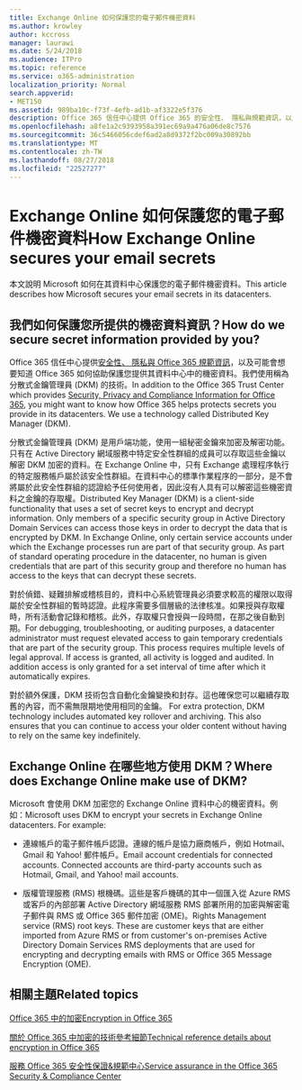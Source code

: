 ```yaml
---
title: Exchange Online 如何保護您的電子郵件機密資料
ms.author: krowley
author: kccross
manager: laurawi
ms.date: 5/24/2018
ms.audience: ITPro
ms.topic: reference
ms.service: o365-administration
localization_priority: Normal
search.appverid:
- MET150
ms.assetid: 989ba10c-f73f-4efb-ad1b-af3322e5f376
description: Office 365 信任中心提供 Office 365 的安全性、 隱私與規範資訊，以及可能會想要知道 Office 365 如何協助保護您提供其資料中心中的機密資料。我們使用稱為分散式金鑰管理員 (DKM) 的技術。
ms.openlocfilehash: a8fe1a2c9393958a391ec69a9a476a06de8c7576
ms.sourcegitcommit: 36c5466056cdef6ad2a8d9372f2bc009a30892bb
ms.translationtype: MT
ms.contentlocale: zh-TW
ms.lasthandoff: 08/27/2018
ms.locfileid: "22527277"
---
```

# <a name="how-exchange-online-secures-your-email-secrets"></a><span data-ttu-id="68b6f-104">Exchange Online 如何保護您的電子郵件機密資料</span><span class="sxs-lookup"><span data-stu-id="68b6f-104">How Exchange Online secures your email secrets</span></span>

<span data-ttu-id="68b6f-105">本文說明 Microsoft 如何在其資料中心保護您的電子郵件機密資料。</span><span class="sxs-lookup"><span data-stu-id="68b6f-105">This article describes how Microsoft secures your email secrets in its datacenters.</span></span>
  
## <a name="how-do-we-secure-secret-information-provided-by-you"></a><span data-ttu-id="68b6f-106">我們如何保護您所提供的機密資料資訊？</span><span class="sxs-lookup"><span data-stu-id="68b6f-106">How do we secure secret information provided by you?</span></span>

<span data-ttu-id="68b6f-p102">Office 365 信任中心提供[安全性、 隱私與 Office 365 規範資訊](https://go.microsoft.com/fwlink/?linkid=874644)，以及可能會想要知道 Office 365 如何協助保護您提供其資料中心中的機密資料。我們使用稱為分散式金鑰管理員 (DKM) 的技術。</span><span class="sxs-lookup"><span data-stu-id="68b6f-p102">In addition to the Office 365 Trust Center which provides [Security, Privacy and Compliance Information for Office 365](https://go.microsoft.com/fwlink/?linkid=874644), you might want to know how Office 365 helps protects secrets you provide in its datacenters. We use a technology called Distributed Key Manager (DKM).</span></span>
  
<span data-ttu-id="68b6f-p103">分散式金鑰管理員 (DKM) 是用戶端功能，使用一組秘密金鑰來加密及解密功能。只有在 Active Directory 網域服務中特定安全性群組的成員可以存取這些金鑰以解密 DKM 加密的資料。在 Exchange Online 中，只有 Exchange 處理程序執行的特定服務帳戶屬於該安全性群組。在資料中心的標準作業程序的一部分，是不會將屬於此安全性群組的認證給予任何使用者，因此沒有人具有可以解密這些機密資料之金鑰的存取權。</span><span class="sxs-lookup"><span data-stu-id="68b6f-p103">Distributed Key Manager (DKM) is a client-side functionality that uses a set of secret keys to encrypt and decrypt information. Only members of a specific security group in Active Directory Domain Services can access those keys in order to decrypt the data that is encrypted by DKM. In Exchange Online, only certain service accounts under which the Exchange processes run are part of that security group. As part of standard operating procedure in the datacenter, no human is given credentials that are part of this security group and therefore no human has access to the keys that can decrypt these secrets.</span></span>
  
<span data-ttu-id="68b6f-p104">對於偵錯、疑難排解或稽核目的，資料中心系統管理員必須要求較高的權限以取得屬於安全性群組的暫時認證。此程序需要多個層級的法律核准。如果授與存取權時，所有活動會記錄和稽核。此外，存取權只會授與一段時間，在那之後自動到期。</span><span class="sxs-lookup"><span data-stu-id="68b6f-p104">For debugging, troubleshooting, or auditing purposes, a datacenter administrator must request elevated access to gain temporary credentials that are part of the security group. This process requires multiple levels of legal approval. If access is granted, all activity is logged and audited. In addition access is only granted for a set interval of time after which it automatically expires.</span></span>
  
<span data-ttu-id="68b6f-p105">對於額外保護，DKM 技術包含自動化金鑰變換和封存。這也確保您可以繼續存取舊的內容，而不需無限期地使用相同的金鑰。
</span><span class="sxs-lookup"><span data-stu-id="68b6f-p105">For extra protection, DKM technology includes automated key rollover and archiving. This also ensures that you can continue to access your older content without having to rely on the same key indefinitely.</span></span>
  
## <a name="where-does-exchange-online-make-use-of-dkm"></a><span data-ttu-id="68b6f-119">Exchange Online 在哪些地方使用 DKM？</span><span class="sxs-lookup"><span data-stu-id="68b6f-119">Where does Exchange Online make use of DKM?</span></span>

<span data-ttu-id="68b6f-p106">Microsoft 會使用 DKM 加密您的 Exchange Online 資料中心的機密資料。例如：</span><span class="sxs-lookup"><span data-stu-id="68b6f-p106">Microsoft uses DKM to encrypt your secrets in Exchange Online datacenters. For example:</span></span>
  
- <span data-ttu-id="68b6f-p107">連線帳戶的電子郵件帳戶認證。連線的帳戶是協力廠商帳戶，例如 Hotmail、Gmail 和 Yahoo! 郵件帳戶。</span><span class="sxs-lookup"><span data-stu-id="68b6f-p107">Email account credentials for connected accounts. Connected accounts are third-party accounts such as Hotmail, Gmail, and Yahoo! mail accounts.</span></span>
    
- <span data-ttu-id="68b6f-p108">版權管理服務 (RMS) 根機碼。這些是客戶機碼的其中一個匯入從 Azure RMS 或客戶的內部部署 Active Directory 網域服務 RMS 部署所用的加密與解密電子郵件與 RMS 或 Office 365 郵件加密 (OME)。</span><span class="sxs-lookup"><span data-stu-id="68b6f-p108">Rights Management service (RMS) root keys. These are customer keys that are either imported from Azure RMS or from customer's on-premises Active Directory Domain Services RMS deployments that are used for encrypting and decrypting emails with RMS or Office 365 Message Encryption (OME).</span></span>
    
## <a name="related-topics"></a><span data-ttu-id="68b6f-127">相關主題</span><span class="sxs-lookup"><span data-stu-id="68b6f-127">Related topics</span></span>

[<span data-ttu-id="68b6f-128">Office 365 中的加密</span><span class="sxs-lookup"><span data-stu-id="68b6f-128">Encryption in Office 365</span></span>](encryption.md)
  
[<span data-ttu-id="68b6f-129">關於 Office 365 中加密的技術參考細節</span><span class="sxs-lookup"><span data-stu-id="68b6f-129">Technical reference details about encryption in Office 365</span></span>](technical-reference-details-about-encryption.md)
  
[<span data-ttu-id="68b6f-130">服務 Office 365 安全性保證&amp;規範中心</span><span class="sxs-lookup"><span data-stu-id="68b6f-130">Service assurance in the Office 365 Security &amp; Compliance Center</span></span>](https://go.microsoft.com/fwlink/?linkid=874645)
  

